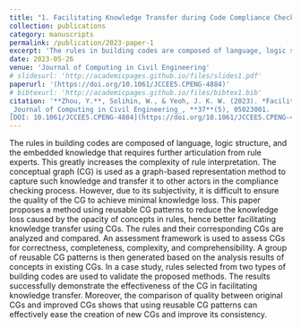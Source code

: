 ```yaml
---
title: "1. Facilitating Knowledge Transfer during Code Compliance Checking Using Conceptual Graphs"
collection: publications
category: manuscripts
permalink: /publication/2023-paper-1
excerpt: 'The rules in building codes are composed of language, logic structure, and the embedded knowledge that requires further articulation from rule experts. This greatly increases the complexity of rule interpretation. The conceptual graph (CG) is used as a graph-based representation method to capture such knowledge and transfer it to other actors in the compliance checking process. ...'
date: 2023-05-26
venue: 'Journal of Computing in Civil Engineering'
# slidesurl: 'http://academicpages.github.io/files/slides1.pdf'
paperurl: '(https://doi.org/10.1061/JCCEE5.CPENG-4884)'
# bibtexurl: 'http://academicpages.github.io/files/bibtex1.bib'
citation: '**Zhou, Y.**, Solihin, W., & Yeoh, J. K. W. (2023). *Facilitating Knowledge Transfer during Code Compliance Checking Using Conceptual Graphs*.  
_Journal of Computing in Civil Engineering_, **37**(5), 05023001.  
[DOI: 10.1061/JCCEE5.CPENG-4884](https://doi.org/10.1061/JCCEE5.CPENG-4884)  '
---
```

The rules in building codes are composed of language, logic structure, and the embedded knowledge that requires further articulation from rule experts. This greatly increases the complexity of rule interpretation. The conceptual graph (CG) is used as a graph-based representation method to capture such knowledge and transfer it to other actors in the compliance checking process. However, due to its subjectivity, it is difficult to ensure the quality of the CG to achieve minimal knowledge loss. This paper proposes a method using reusable CG patterns to reduce the knowledge loss caused by the opacity of concepts in rules, hence better facilitating knowledge transfer using CGs. The rules and their corresponding CGs are analyzed and compared. An assessment framework is used to assess CGs for correctness, completeness, complexity, and comprehensibility. A group of reusable CG patterns is then generated based on the analysis results of concepts in existing CGs. In a case study, rules selected from two types of building codes are used to validate the proposed methods. The results successfully demonstrate the effectiveness of the CG in facilitating knowledge transfer. Moreover, the comparison of quality between original CGs and improved CGs shows that using reusable CG patterns can effectively ease the creation of new CGs and improve its consistency.
